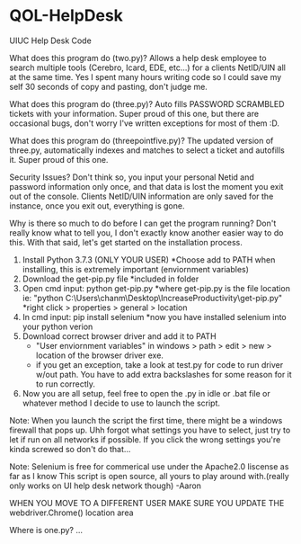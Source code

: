 # QOL-HelpDesk
UIUC Help Desk Code

What does this program do (two.py)?
Allows a help desk employee to search multiple tools (Cerebro, Icard, EDE, etc...) for a clients NetID/UIN all
at the same time. Yes I spent many hours writing code so I could save my self 30 seconds of copy and pasting,
don't judge me.

What does this program do (three.py)?
Auto fills PASSWORD SCRAMBLED tickets with your information. Super proud of this one, but there are occasional bugs, don't worry I've written exceptions for most of them
:D. 

What does this program do (threepointfive.py)?
The updated version of three.py, automatically indexes and matches to select a ticket and autofills it. Super proud of this one. 

Security Issues?
Don't think so, you input your personal Netid and password information only once, and that data is lost the moment
you exit out of the console. Clients NetID/UIN information are only saved for the instance, once you exit out, everything 
is gone.


Why is there so much to do before I can get the program running?
Don't really know what to tell you, I don't exactly know another easier way to do this. With that said, let's get
started on the installation process.


1. Install Python 3.7.3 (ONLY YOUR USER)
	*Choose add to PATH when installing, this is extremely important (enviornment variables)
2. Download the get-pip.py file
	*included in folder 
4. Open cmd input: python get-pip.py 
	*where get-pip.py is the file location ie: "python C:\Users\chanm\Desktop\IncreaseProductivity\get-pip.py"
	*right click > properties > general > location 
5. In cmd input: pip install selenium
	*now you have installed selenium into your python verion
6. Download correct browser driver and add it to PATH
	* "User enviornment variables" in windows > path > edit > new > location of the browser driver exe.
	* if you get an exception, take a look at test.py for code to run driver w/out path. You have to add extra backslashes for some reason for it to run correctly.
7. Now you are all setup, feel free to open the .py in idle or .bat file or whatever method I decide to use
to launch the script. 

Note: When you launch the script the first time, there might be a windows firewall that pops up. Uhh forgot what settings you have to select, just try to let if run on all networks if possible. If you click the wrong settings you're kinda screwed so don't do that...
	
Note: Selenium is free for commerical use under the Apache2.0 liscense as far as I know
This script is open source, all yours to play around with.(really only works on UI help desk network though) -Aaron

WHEN YOU MOVE TO A DIFFERENT USER MAKE SURE YOU UPDATE THE webdriver.Chrome() location area

Where is one.py?
...
